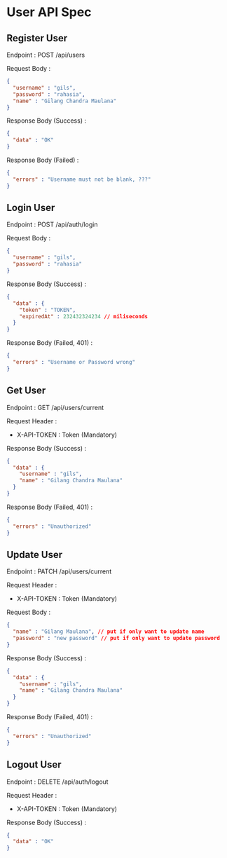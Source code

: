 # User API Spec

## Register User

Endpoint : POST /api/users

Request Body :

```json
{
  "username" : "gils",
  "password" : "rahasia",
  "name" : "Gilang Chandra Maulana"
}
```


Response Body (Success) :

```json
{
  "data" : "OK"
}
```

Response Body (Failed) :

```json
{
  "errors" : "Username must not be blank, ???"
}
```

## Login User

Endpoint : POST /api/auth/login

Request Body :

```json
{
  "username" : "gils",
  "password" : "rahasia"
}
```


Response Body (Success) :

```json
{
  "data" : {
    "token" : "TOKEN",
    "expiredAt" : 232432324234 // miliseconds
  }
}
```

Response Body (Failed, 401) :

```json
{
  "errors" : "Username or Password wrong"
}
```

## Get User

Endpoint : GET /api/users/current

Request Header :

- X-API-TOKEN : Token (Mandatory)

Response Body (Success) :

```json
{
  "data" : {
    "username" : "gils",
    "name" : "Gilang Chandra Maulana"
  }
}
```

Response Body (Failed, 401) :

```json
{
  "errors" : "Unauthorized"
}
```

## Update User

Endpoint : PATCH /api/users/current

Request Header :

- X-API-TOKEN : Token (Mandatory)

Request Body :

```json
{
  "name" : "Gilang Maulana", // put if only want to update name
  "password" : "new password" // put if only want to update password
}
```

Response Body (Success) :

```json
{
  "data" : {
    "username" : "gils",
    "name" : "Gilang Chandra Maulana"
  }
}
```

Response Body (Failed, 401) :

```json
{
  "errors" : "Unauthorized"
}
```

## Logout User

Endpoint : DELETE /api/auth/logout

Request Header :

- X-API-TOKEN : Token (Mandatory)

Response Body (Success) :

```json
{
  "data" : "OK"
}
```